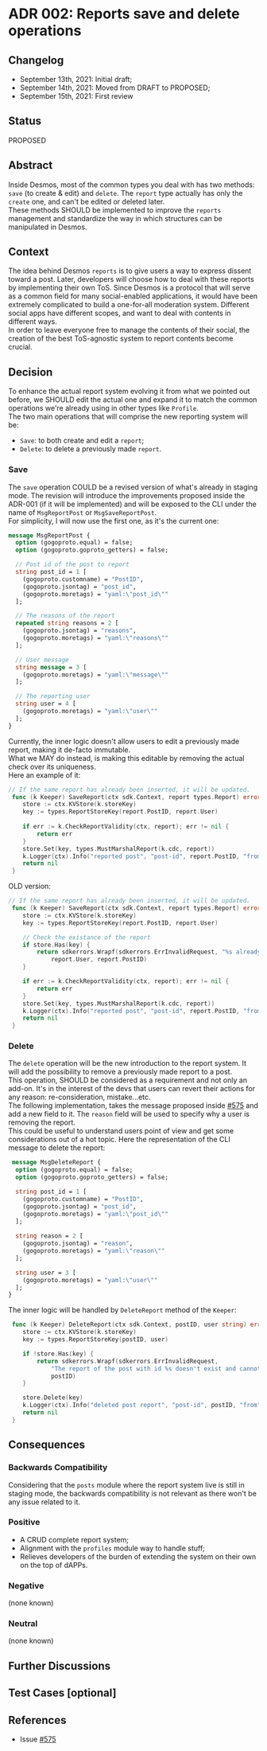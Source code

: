 # ADR 002: Reports save and delete operations

## Changelog

- September 13th, 2021: Initial draft;
- September 14th, 2021: Moved from DRAFT to PROPOSED;
- September 15th, 2021: First review

## Status

PROPOSED

## Abstract

Inside Desmos, most of the common types you deal with has two methods: `save` (to create & edit) and `delete`.
The `report` type actually has only the `create` one, and can't be edited or deleted later.   
These methods SHOULD be implemented to improve the `reports` management and standardize the way in which
structures can be manipulated in Desmos.

## Context

The idea behind Desmos `reports` is to give users a way to express dissent toward a post. Later, 
developers will choose how to deal with these reports by implementing their own ToS.
Since Desmos is a protocol that will serve as a common field for many social-enabled applications, 
it would have been extremely complicated to build a one-for-all moderation system. 
Different social apps have different scopes, and want to deal with contents in different ways.   
In order to leave everyone free to manage the contents of their social, the creation of the best
ToS-agnostic system to report contents become crucial.

## Decision

To enhance the actual report system evolving it from what we pointed out before, 
we SHOULD edit the actual one and expand it to match the common
operations we're already using in other types like `Profile`.   
The two main operations that will comprise the new reporting system will be:
 * `Save`: to both create and edit a `report`;
 * `Delete`: to delete a previously made `report`.

### Save
The `save` operation COULD be a revised version of what's already in staging mode.
The revision will introduce the improvements proposed inside the ADR-001 (if it will be implemented) and will be exposed 
to the CLI under the name of `MsgReportPost` or `MsgSaveReportPost`.   
For simplicity, I will now use the first one, as it's the current one:
```protobuf
message MsgReportPost {
  option (gogoproto.equal) = false;
  option (gogoproto.goproto_getters) = false;

  // Post id of the post to report
  string post_id = 1 [
    (gogoproto.customname) = "PostID",
    (gogoproto.jsontag) = "post_id",
    (gogoproto.moretags) = "yaml:\"post_id\""
  ];

  // The reasons of the report
  repeated string reasons = 2 [
    (gogoproto.jsontag) = "reasons",
    (gogoproto.moretags) = "yaml:\"reasons\""
  ];

  // User message
  string message = 3 [ 
    (gogoproto.moretags) = "yaml:\"message\"" 
  ];

  // The reporting user
  string user = 4 [ 
    (gogoproto.moretags) = "yaml:\"user\"" 
  ];
}
```
Currently, the inner logic doesn't allow users to edit a previously made report, making it de-facto immutable.   
What we MAY do instead, is making this editable by removing the actual check over its uniqueness.  
Here an example of it:  
```go
// If the same report has already been inserted, it will be updated.
 func (k Keeper) SaveReport(ctx sdk.Context, report types.Report) error {
 	store := ctx.KVStore(k.storeKey)
 	key := types.ReportStoreKey(report.PostID, report.User)
 	
 	if err := k.CheckReportValidity(ctx, report); err != nil {
 		return err
 	}
	store.Set(key, types.MustMarshalReport(k.cdc, report))
	k.Logger(ctx).Info("reported post", "post-id", report.PostID, "from", report.User)
 	return nil
 }
```

OLD version:
```go
// If the same report has already been inserted, it will be updated.
 func (k Keeper) SaveReport(ctx sdk.Context, report types.Report) error {
 	store := ctx.KVStore(k.storeKey)
 	key := types.ReportStoreKey(report.PostID, report.User)

 	// Check the existance of the report
 	if store.Has(key) {
 		return sdkerrors.Wrapf(sdkerrors.ErrInvalidRequest, "%s already reported post with id %s",
 			report.User, report.PostID)
 	}

 	if err := k.CheckReportValidity(ctx, report); err != nil {
 		return err
 	}
	store.Set(key, types.MustMarshalReport(k.cdc, report))
	k.Logger(ctx).Info("reported post", "post-id", report.PostID, "from", report.User)
 	return nil
 }
```
### Delete 
The `delete` operation will be the new introduction to the report system. It will add the possibility to remove a previously made report to a post.  
This operation, SHOULD be considered as a requirement and not only an add-on. It's in the interest of the devs that users can revert their actions for any reason:
re-consideration, mistake...etc.   
The following implementation, takes the message proposed inside [#575](https://github.com/desmos-labs/desmos/issues/575)
and add a new field to it. The `reason` field will be used to specify why a user is removing the report.  
This could be useful to understand users point of view and get some considerations out of a hot topic.
Here the representation of the CLI message to delete the report:
```protobuf
 message MsgDeleteReport {
  option (gogoproto.equal) = false;
  option (gogoproto.goproto_getters) = false;

  string post_id = 1 [
    (gogoproto.customname) = "PostID",
    (gogoproto.jsontag) = "post_id",
    (gogoproto.moretags) = "yaml:\"post_id\""
  ];
  
  string reason = 2 [
    (gogoproto.jsontag) = "reason",
    (gogoproto.moretags) = "yaml:\"reason\""
  ];

  string user = 3 [
    (gogoproto.moretags) = "yaml:\"user\"" 
  ];
}
```

The inner logic will be handled by `DeleteReport` method of the `Keeper`:
```go
 func (k Keeper) DeleteReport(ctx sdk.Context, postID, user string) error {
 	store := ctx.KVStore(k.storeKey)
 	key := types.ReportStoreKey(postID, user)

 	if !store.Has(key) {
 		return sdkerrors.Wrapf(sdkerrors.ErrInvalidRequest,
 			"The report of the post with id %s doesn't exist and cannot be removed",
 			postID)
 	}

 	store.Delete(key)
 	k.Logger(ctx).Info("deleted post report", "post-id", postID, "from", user)
 	return nil
 }
```

## Consequences

### Backwards Compatibility

Considering that the `posts` module where the report system live is still in staging mode, 
the backwards compatibility is not relevant as there won't be any issue related to it.

### Positive

* A CRUD complete report system;
* Alignment with the `profiles` module way to handle stuff;
* Relieves developers of the burden of extending the system on their own on the top of dAPPs.

### Negative

(none known)

### Neutral

(none known)

## Further Discussions

## Test Cases [optional]

## References

- Issue [#575](https://github.com/desmos-labs/desmos/issues/575)